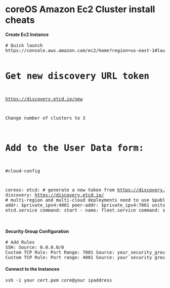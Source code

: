 coreOS Amazon Ec2 Cluster install cheats
========================================

<h4>Create Ec2 Instance</h4>
<pre>
# Quick launch
https://console.aws.amazon.com/ec2/home?region=us-east-1#launchAmi=ami-6e2ecd06

# Get new discovery URL token
https://discovery.etcd.io/new

Change number of clusters to 3

# Add to the User Data form:

#cloud-config

coreos:
  etcd:
    # generate a new token from https://discovery.etcd.io/new
    discovery: https://discovery.etcd.io/<token>
    # multi-region and multi-cloud deployments need to use $public_ipv4
    addr: $private_ipv4:4001
    peer-addr: $private_ipv4:7001
  units:
    - name: etcd.service
      command: start
    - name: fleet.service
      command: start

</pre>

<h4>Security Group Configuration</h4>
<pre>
# Add Rules
SSH: Source: 0.0.0.0/0
Custom TCP Rule: Port Range: 7001 Source: your_security_group_id
Custom TCP Rule: Port range: 4001 Source: your_security_group_id
</pre>


<h4>Connect to the Instances</h4>
<pre>
ssh -i your_cert.pem core@your_ipaddress
</pre>

